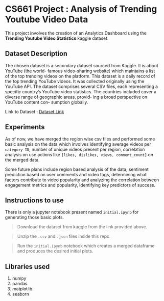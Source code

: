 # CS661 Project : Analysis of Trending Youtube Video Data

This project involves the creation of an Analytics Dashboard using the __Trending Youtube Video Statistics__ kaggle dataset. 

## Dataset Description

The chosen dataset is a secondary dataset sourced
from Kaggle. It is about YouTube (the world-
famous video-sharing website) which maintains
a list of the top trending videos on the platform.
This dataset is a daily record of the top trending
YouTube videos. It was collected originally using
the YouTube API. The dataset comprises several
CSV files, each representing a specific country’s
YouTube video statistics. The countries included
cover a diverse range of geographic areas, provid-
ing a broad perspective on YouTube content con-
sumption globally. 

Link to Dataset : [Dataset Link](https://www.kaggle.com/datasets/datasnaek/youtube-new/data)

## Experiments

As of now, we have merged the region wise csv files and performed some basic analysis on the data which involves identifying average videos per `category ID`, number of unique videos present per region, correlation analysis on use actions like `[likes, dislikes, views, comment_count]` on the merged data. 

Some future plans include region based analysis of the data, sentiment prediction based on user comments and video tags, determining what factors contribute to video popularity and analyzing the correlation between engagement metrics and popularity, identifying key predictors of success. 

## Instructions to use

There is only a jupyter notebook present named `initial.ipynb` for generating those basic plots.

> Download the dataset from kaggle from the link provided above.

> Unzip the `.csv` and `.json` files inside this repo.

> Run the `initial.ipynb` notebook which creates a merged dataframe and produces the desired initial plots. 

## Libraries used

1. numpy
2. pandas
3. matplotlib
4. seaborn